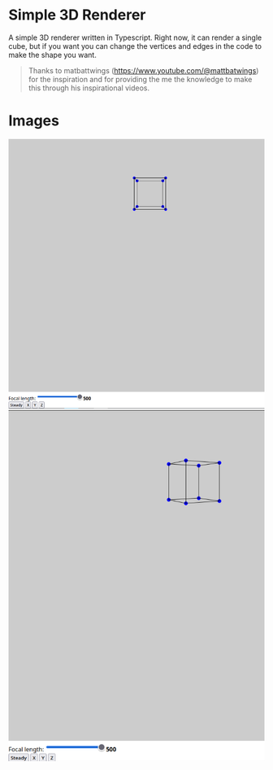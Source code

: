 # Simple 3D Renderer
A simple 3D renderer written in Typescript. Right now, it can render a single cube, but if you want you can change the vertices and edges in the code to make the shape you want.


> Thanks to matbattwings (https://www.youtube.com/@mattbatwings) for the inspiration and for providing the me the knowledge to make this through his inspirational videos.

# Images
![The rendering rendering a steady cube](images/steady.png)
![The rendering rendering a rotating cube](images/rotating.png)